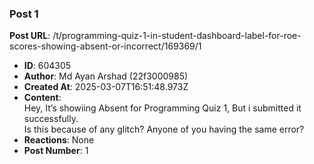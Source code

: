 ### Post 1
**Post URL**: /t/programming-quiz-1-in-student-dashboard-label-for-roe-scores-showing-absent-or-incorrect/169369/1
- **ID**: 604305
- **Author**: Md Ayan Arshad (22f3000985)
- **Created At**: 2025-03-07T16:51:48.973Z
- **Content**:  
  Hey, It’s showiing Absent for Programming Quiz 1, But i submitted it successfully.<br>
Is this because of any glitch? Anyone of you having the same error?
- **Reactions**: None
- **Post Number**: 1

